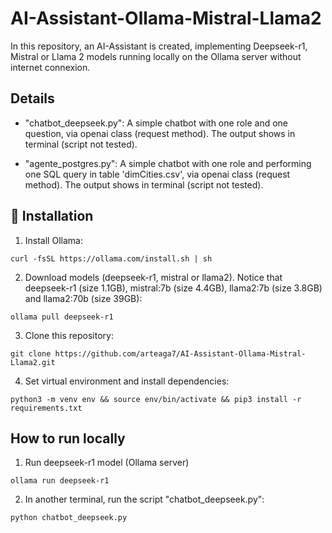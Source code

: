 # AI-Assistant-Ollama-Mistral-Llama2
In this repository, an AI-Assistant is created, implementing Deepseek-r1, Mistral or Llama 2 models running locally on the Ollama server without internet connexion.

## Details

* "chatbot_deepseek.py": A simple chatbot with one role and one question, via openai class (request method). The output shows in terminal (script not tested).

* "agente_postgres.py": A simple chatbot with one role and performing one SQL query in table 'dimCities.csv', via openai class (request method). The output shows in terminal (script not tested).

## 🚀 Installation
1. Install Ollama:
```
curl -fsSL https://ollama.com/install.sh | sh
```
2. Download models (deepseek-r1, mistral or llama2). Notice that deepseek-r1 (size 1.1GB), mistral:7b (size 4.4GB), llama2:7b (size 3.8GB) and llama2:70b (size 39GB):
```
ollama pull deepseek-r1
```
3. Clone this repository:
```
git clone https://github.com/arteaga7/AI-Assistant-Ollama-Mistral-Llama2.git
```
4. Set virtual environment and install dependencies:
```
python3 -m venv env && source env/bin/activate && pip3 install -r requirements.txt
```

## How to run locally
1. Run deepseek-r1 model (Ollama server)
```
ollama run deepseek-r1
```
2. In another terminal, run the script "chatbot_deepseek.py":

```
python chatbot_deepseek.py
```
